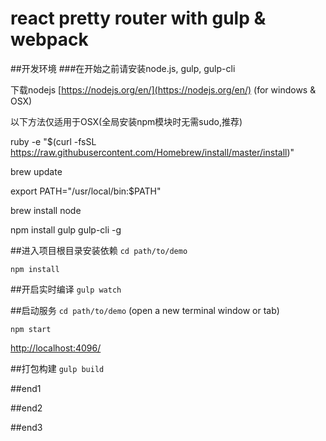 # react pretty router with gulp & webpack

##开发环境
###在开始之前请安装node.js, gulp, gulp-cli

下载nodejs [https://nodejs.org/en/](https://nodejs.org/en/) (for windows & OSX)

以下方法仅适用于OSX(全局安装npm模块时无需sudo,推荐)

ruby -e "$(curl -fsSL https://raw.githubusercontent.com/Homebrew/install/master/install)"

brew update

export PATH="/usr/local/bin:$PATH"

brew install node

npm install gulp gulp-cli -g


##进入项目根目录安装依赖
`cd path/to/demo`

`npm install`


##开启实时编译
`gulp watch`


##启动服务
`cd path/to/demo` (open a new terminal window or tab)

`npm start`

[http://localhost:4096/](http://localhost:4096/)

##打包构建
`gulp build`


##end1

##end2

##end3
